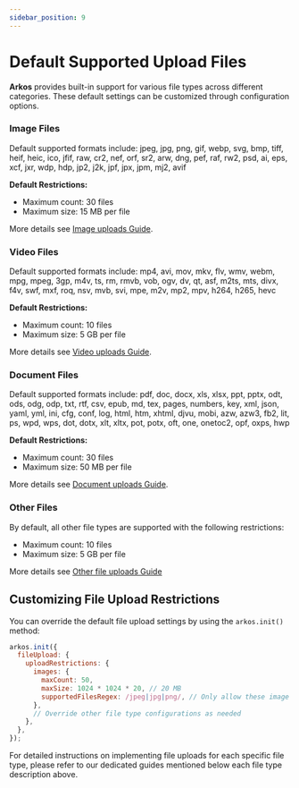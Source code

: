 ```yaml
---
sidebar_position: 9
---
```


# Default Supported Upload Files

**Arkos** provides built-in support for various file types across different categories. These default settings can be customized through configuration options.

### Image Files

Default supported formats include: jpeg, jpg, png, gif, webp, svg, bmp, tiff, heif, heic, ico, jfif, raw, cr2, nef, orf, sr2, arw, dng, pef, raf, rw2, psd, ai, eps, xcf, jxr, wdp, hdp, jp2, j2k, jpf, jpx, jpm, mj2, avif

**Default Restrictions:**

- Maximum count: 30 files
- Maximum size: 15 MB per file

More details see [Image uploads Guide](/docs/advanced-guide/images-uploads).

### Video Files

Default supported formats include: mp4, avi, mov, mkv, flv, wmv, webm, mpg, mpeg, 3gp, m4v, ts, rm, rmvb, vob, ogv, dv, qt, asf, m2ts, mts, divx, f4v, swf, mxf, roq, nsv, mvb, svi, mpe, m2v, mp2, mpv, h264, h265, hevc

**Default Restrictions:**

- Maximum count: 10 files
- Maximum size: 5 GB per file

More details see [Video uploads Guide](/docs/advanced-guide/videos-uploads).

### Document Files

Default supported formats include: pdf, doc, docx, xls, xlsx, ppt, pptx, odt, ods, odg, odp, txt, rtf, csv, epub, md, tex, pages, numbers, key, xml, json, yaml, yml, ini, cfg, conf, log, html, htm, xhtml, djvu, mobi, azw, azw3, fb2, lit, ps, wpd, wps, dot, dotx, xlt, xltx, pot, potx, oft, one, onetoc2, opf, oxps, hwp

**Default Restrictions:**

- Maximum count: 30 files
- Maximum size: 50 MB per file

More details see [Document uploads Guide](/docs/advanced-guide/documents-uploads).

### Other Files

By default, all other file types are supported with the following restrictions:

- Maximum count: 10 files
- Maximum size: 5 GB per file

More details see [Other file uploads Guide](/docs/advanced-guide/other-files-uploads)

## Customizing File Upload Restrictions

You can override the default file upload settings by using the `arkos.init()` method:

```javascript
arkos.init({
  fileUpload: {
    uploadRestrictions: {
      images: {
        maxCount: 50,
        maxSize: 1024 * 1024 * 20, // 20 MB
        supportedFilesRegex: /jpeg|jpg|png/, // Only allow these image formats
      },
      // Override other file type configurations as needed
    },
  },
});
```

For detailed instructions on implementing file uploads for each specific file type, please refer to our dedicated guides mentioned below each file type description above.
